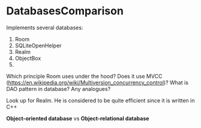 # DatabasesComparison

Implements several databases:
1) Room
2) SQLiteOpenHelper
3) Realm
4) ObjectBox
5) 

Which principle Room uses under the hood? Does it use MVCC (https://en.wikipedia.org/wiki/Multiversion_concurrency_control)?
What is DAO pattern in database? Any analogues?

Look up for Realm. He is considered to be quite efficient since it is written in C++

**Object-oriented database** vs **Object-relational database**
